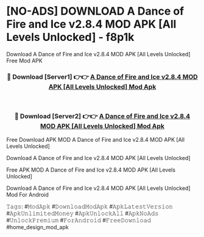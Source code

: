 # [NO-ADS] DOWNLOAD A Dance of Fire and Ice v2.8.4 MOD APK [All Levels Unlocked] - f8p1k
Download A Dance of Fire and Ice v2.8.4 MOD APK [All Levels Unlocked] Free Mod APK

<div align="center">
<h3>🔴 Download [Server1] 👉👉 <a href="https://apk-comot.site?title=A_Dance_of_Fire_and_Ice_v2.8.4_MOD_APK_[All_Levels_Unlocked]">A Dance of Fire and Ice v2.8.4 MOD APK [All Levels Unlocked] Mod Apk</a></h3><br>

<h3>🔴 Download [Server2] 👉👉 <a href="https://apk-comot.site?title=A_Dance_of_Fire_and_Ice_v2.8.4_MOD_APK_[All_Levels_Unlocked]">A Dance of Fire and Ice v2.8.4 MOD APK [All Levels Unlocked] Mod Apk</a></h3>
</div>


Free Download APK MOD A Dance of Fire and Ice v2.8.4 MOD APK [All Levels Unlocked]

Download A Dance of Fire and Ice v2.8.4 MOD APK [All Levels Unlocked] 

Free APK MOD A Dance of Fire and Ice v2.8.4 MOD APK [All Levels Unlocked] 

Download A Dance of Fire and Ice v2.8.4 MOD APK [All Levels Unlocked] Mod For Android

𝚃𝚊𝚐𝚜: #𝙼𝚘𝚍𝙰𝚙𝚔 #𝙳𝚘𝚠𝚗𝚕𝚘𝚊𝚍𝙼𝚘𝚍𝙰𝚙𝚔 #𝙰𝚙𝚔𝙻𝚊𝚝𝚎𝚜𝚝𝚅𝚎𝚛𝚜𝚒𝚘𝚗 #𝙰𝚙𝚔𝚄𝚗𝚕𝚒𝚖𝚒𝚝𝚎𝚍𝙼𝚘𝚗𝚎𝚢 #𝙰𝚙𝚔𝚄𝚗𝚕𝚘𝚌𝚔𝙰𝚕𝚕 #𝙰𝚙𝚔𝙽𝚘𝙰𝚍𝚜 #𝚄𝚗𝚕𝚘𝚌𝚔𝙿𝚛𝚎𝚖𝚒𝚞𝚖 #𝙵𝚘𝚛𝙰𝚗𝚍𝚛𝚘𝚒𝚍 #𝙵𝚛𝚎𝚎𝙳𝚘𝚠𝚗𝚕𝚘𝚊𝚍 #home_design_mod_apk